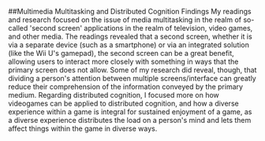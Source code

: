 ##Multimedia Multitasking and Distributed Cognition Findings
My readings and research focused on the issue of media multitasking in the realm of so-called 'second screen' applications in the realm of television, video games, and other media. The readings revealed that a second screen, whether it is via a separate device (such as a smartphone) or via an integrated solution (like the Wii U's gamepad), the second screen can be a great benefit, allowing users to interact more closely with something in ways that the primary screen does not allow. Some of my research did reveal, though, that dividing a person's attention between multiple screens/interface can greatly reduce their comprehension of the information conveyed by the primary medium.
Regarding distributed cognition, I focused more on how videogames can be applied to distributed cognition, and how a diverse experience within a game is integral for sustained enjoyment of a game, as a diverse experience distributes the load on a person's mind and lets them affect things within the game in diverse ways.